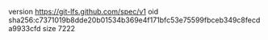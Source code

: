 version https://git-lfs.github.com/spec/v1
oid sha256:c7371019b8dde20b01534b369e4f171bfc53e75599fbceb349c8fecda9933cfd
size 7222

